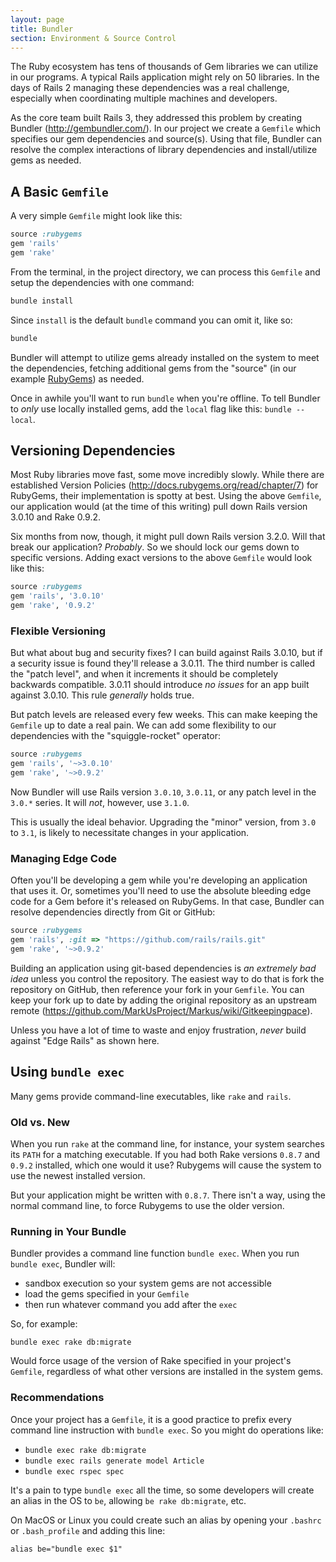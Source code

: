 ```yaml
---
layout: page
title: Bundler
section: Environment & Source Control
---
```


The Ruby ecosystem has tens of thousands of Gem libraries we can utilize in our programs. A typical Rails application might rely on 50 libraries. In the days of Rails 2 managing these dependencies was a real challenge, especially when coordinating multiple machines and developers.

As the core team built Rails 3, they addressed this problem by creating Bundler (<http://gembundler.com/>). In our project we create a `Gemfile` which specifies our gem dependencies and source(s). Using that file, Bundler can resolve the complex interactions of library dependencies and install/utilize gems as needed.

## A Basic `Gemfile`

A very simple `Gemfile` might look like this:

```ruby
source :rubygems
gem 'rails'
gem 'rake'
```

From the terminal, in the project directory, we can process this `Gemfile` and setup the dependencies with one command:

```bash
bundle install
```

Since `install` is the default `bundle` command you can omit it, like so:

```bash
bundle
```

Bundler will attempt to utilize gems already installed on the system to meet the dependencies, fetching additional gems from the "source" (in our example [RubyGems](http://rubygems.org/)) as needed.

<div class="note">
<p>Once in awhile you'll want to run <code>bundle</code> when you're offline. To tell Bundler to <em>only</em> use locally installed gems, add the <code>local</code> flag like this: <code>bundle --local</code>.</p>  
</div>

## Versioning Dependencies

Most Ruby libraries move fast, some move incredibly slowly. While there are established Version Policies (<http://docs.rubygems.org/read/chapter/7>) for RubyGems, their implementation is spotty at best. Using the above `Gemfile`, our application would (at the time of this writing) pull down Rails version 3.0.10 and Rake 0.9.2. 

Six months from now, though, it might pull down Rails version 3.2.0. Will that break our application? *Probably*. So we should lock our gems down to specific versions. Adding exact versions to the above `Gemfile` would look like this:

```ruby
source :rubygems
gem 'rails', '3.0.10'
gem 'rake', '0.9.2'
```

### Flexible Versioning

But what about bug and security fixes? I can build against Rails 3.0.10, but if a security issue is found they'll release a 3.0.11. The third number is called the "patch level", and when it increments it should be completely backwards compatible. 3.0.11 should introduce _no issues_ for an app built against 3.0.10. This rule _generally_ holds true.

But patch levels are released every few weeks. This can make keeping the `Gemfile` up to date a real pain. We can add some flexibility to our dependencies with the "squiggle-rocket" operator:

```ruby
source :rubygems
gem 'rails', '~>3.0.10'
gem 'rake', '~>0.9.2'
```

Now Bundler will use Rails version `3.0.10`, `3.0.11`, or any patch level in the `3.0.*` series. It will *not*, however, use `3.1.0`. 

This is usually the ideal behavior. Upgrading the "minor" version, from `3.0` to `3.1`, is likely to necessitate changes in your application.

### Managing Edge Code

Often you'll be developing a gem while you're developing an application that uses it. Or, sometimes you'll need to use the absolute bleeding edge code for a Gem before it's released on RubyGems. In that case, Bundler can resolve dependencies directly from Git or GitHub:

```ruby
source :rubygems
gem 'rails', :git => "https://github.com/rails/rails.git"
gem 'rake', '~>0.9.2'
```

Building an application using git-based dependencies is *an extremely bad idea* unless you control the repository. The easiest way to do that is fork the repository on GitHub, then reference your fork in your `Gemfile`.  You can keep your fork up to date by adding the original repository as an upstream remote (<https://github.com/MarkUsProject/Markus/wiki/Gitkeepingpace>).

Unless you have a lot of time to waste and enjoy frustration, *never* build against "Edge Rails" as shown here.

## Using `bundle exec`

Many gems provide command-line executables, like `rake` and `rails`. 

### Old vs. New

When you run `rake` at the command line, for instance, your system searches its `PATH` for a matching executable. If you had both Rake versions `0.8.7` and `0.9.2` installed, which one would it use? Rubygems will cause the system to use the newest installed version.

But your application might be written with `0.8.7`. There isn't a way, using the normal command line, to force Rubygems to use the older version.

### Running in Your Bundle

Bundler provides a command line function `bundle exec`. When you run `bundle exec`, Bundler will:

* sandbox execution so your system gems are not accessible
* load the gems specified in your `Gemfile`
* then run whatever command you add after the `exec`

So, for example:

```
bundle exec rake db:migrate
```

Would force usage of the version of Rake specified in your project's `Gemfile`, regardless of what other versions are installed in the system gems.

### Recommendations

Once your project has a `Gemfile`, it is a good practice to prefix every command line instruction with `bundle exec`. So you might do operations like:

* `bundle exec rake db:migrate`
* `bundle exec rails generate model Article`
* `bundle exec rspec spec`

It's a pain to type `bundle exec` all the time, so some developers will create an alias in the OS to `be`, allowing `be rake db:migrate`, etc.

<div class="note">
  <p>On MacOS or Linux you could create such an alias by opening your <code>.bashrc</code> or <code>.bash_profile</code> and adding this line:</p>
  <p><code>alias be="bundle exec $1"</code></p>
</div>